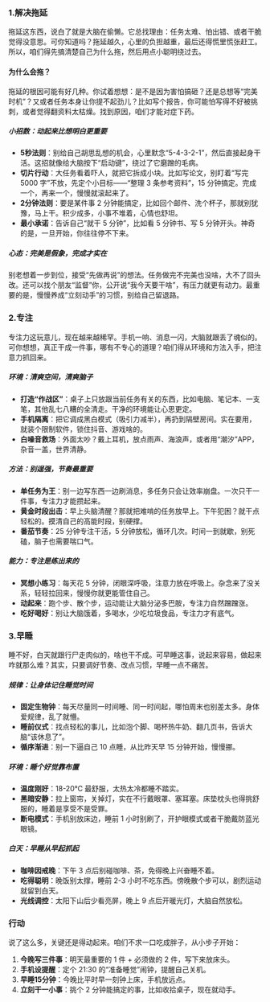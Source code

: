 ### 1.解决拖延

拖延这东西，说白了就是大脑在偷懒。它总找理由：任务太难、怕出错、或者干脆觉得没意思。可你知道吗？拖延越久，心里的负担越重，最后还得慌里慌张赶工。所以，咱们得先搞清楚自己为什么拖，然后用点小聪明绕过去。

#### 为什么会拖？

拖延的根因可能有好几种。你试着想想：是不是因为害怕搞砸？还是总想等“完美时机”？又或者任务本身让你提不起劲儿？比如写个报告，你可能怕写得不好被挑刺，或者觉得翻资料太枯燥。找到原因，咱们才能对症下药。

##### 小招数：动起来比想明白更重要

- **5秒法则**：别给自己胡思乱想的机会，心里默念“5-4-3-2-1”，然后直接起身干活。这招就像给大脑按下“启动键”，绕过了它磨蹭的毛病。
- **切片行动**：大任务看着吓人，就把它拆成小块。比如写论文，别盯着“写完 5000 字”不放，先定个小目标——“整理 3 条参考资料”，15 分钟搞定。完成一个，再来一个，慢慢就滚起来了。
- **2分钟法则**：要是某件事 2 分钟能搞定，比如回个邮件、洗个杯子，那就别犹豫，马上干。积少成多，小事不堆着，心情也舒坦。
- **最小承诺**：告诉自己“就干 5 分钟”，比如看 5 分钟书、写 5 分钟开头。神奇的是，一旦开始，你往往停不下来。

##### 心态：完美是假象，完成才实在

别老想着一步到位，接受“先做再说”的想法。任务做完不完美也没啥，大不了回头改。还可以找个朋友“监督”你，公开说“我今天要干啥”，有压力就更有动力。最重要的是，慢慢养成“立刻动手”的习惯，别给自己留退路。



### 2.专注

专注力这玩意儿，现在越来越稀罕。手机一响、消息一闪，大脑就跟丢了魂似的。可你想想，真正干成一件事，哪有不专心的道理？咱们得从环境和方法入手，把注意力抓回来。

##### 环境：清爽空间，清爽脑子

- **打造“作战区”**：桌子上只放跟当前任务有关的东西，比如电脑、笔记本、一支笔，其他乱七八糟的全清走。干净的环境能让心思更定。
- **手机隔离**：把它调成黑白模式（吸引力减半），再扔到隔壁房间。实在要用，就装个限制软件，锁住抖音、游戏啥的。
- **白噪音救场**：外面太吵？戴上耳机，放点雨声、海浪声，或者用“潮汐”APP，杂音一盖，世界清静。

##### 方法：别逞强，节奏最重要

- **单任务为王**：别一边写东西一边刷消息，多任务只会让效率崩盘。一次只干一件事，专注力才能攒起来。
- **黄金时段出击**：早上头脑清醒？那就把难啃的任务放早上。下午犯困？就干点轻松的。摸清自己的高能时段，别硬撑。
- **番茄节奏**：25 分钟专注干活，5 分钟放松，循环几次。时间一到就歇，别死磕，脑子也需要喘口气。

##### 能力：专注是练出来的

- **冥想小练习**：每天花 5 分钟，闭眼深呼吸，注意力放在呼吸上。杂念来了没关系，轻轻拉回来，慢慢你就更能管住自己。
- **动起来**：跑个步、散个步，运动能让大脑分泌多巴胺，专注力自然蹭蹭涨。
- **吃好喝好**：别让大脑饿着，多喝水，少吃垃圾食品，专注力才有底气。



### 3.早睡

睡不好，白天就跟行尸走肉似的，啥也干不成。可早睡这事，说起来容易，做起来咋就那么难？其实，只要调好节奏、改点习惯，早睡一点不痛苦。

##### 规律：让身体记住睡觉时间

- **固定生物钟**：每天尽量同一时间睡、同一时间起，哪怕周末也别差太多。身体爱规律，乱了就懵。
- **睡前仪式**：找点轻松的事儿，比如泡个脚、喝杯热牛奶、翻几页书，告诉大脑“该休息了”。
- **循序渐进**：别一下逼自己 10 点睡，从比昨天早 15 分钟开始，慢慢挪。

##### 环境：睡个好觉靠布置

- **温度刚好**：18-20℃ 最舒服，太热太冷都睡不踏实。
- **黑暗安静**：拉上窗帘，关掉灯，实在不行戴眼罩、塞耳塞。床垫枕头也得挑舒服的，睡着是享受不是受罪。
- **断电模式**：手机别放床边，睡前 1 小时别刷了，开护眼模式或者干脆戴防蓝光眼镜。

##### 白天：早睡从早起抓起

- **咖啡因戒晚**：下午 3 点后别碰咖啡、茶，免得晚上兴奋睡不着。
- **吃得聪明**：晚饭别太撑，睡前 2-3 小时不吃东西。傍晚散个步可以，剧烈运动就留到白天。
- **光线调控**：太阳下山后少看亮屏，晚上 9 点后开暖光灯，大脑自然放松。



### 行动

说了这么多，关键还是得动起来。咱们不求一口吃成胖子，从小步子开始：

1. **今晚写三件事**：明天最重要的 1 件 + 必须做的 2 件，写下来放床头。
2. **手机设提醒**：定个 21:30 的“准备睡觉”闹钟，提醒自己关机。
3. **早睡15分钟**：今晚比平时早一刻钟上床，手机放远点。
4. **立刻干一小事**：挑个 2 分钟能搞定的事，比如收拾桌子，现在就动手。